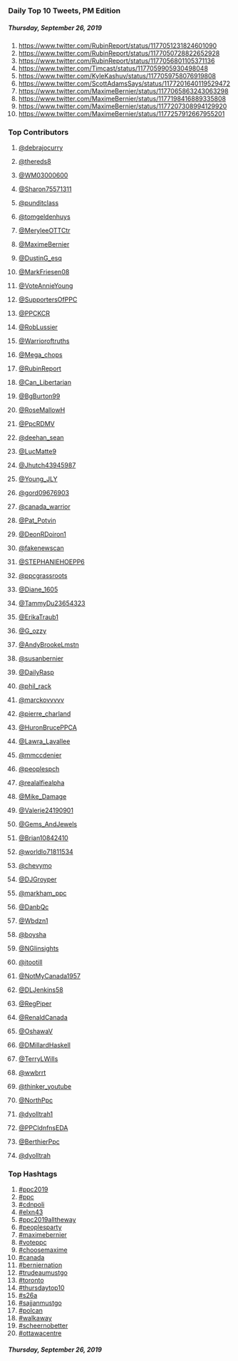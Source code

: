 ### Daily Top 10 Tweets, PM Edition
##### Thursday, September 26, 2019
 1) https://www.twitter.com/RubinReport/status/1177051231824601090
 2) https://www.twitter.com/RubinReport/status/1177050728822652928
 3) https://www.twitter.com/RubinReport/status/1177056801105371136
 4) https://www.twitter.com/Timcast/status/1177059905930498048
 5) https://www.twitter.com/KyleKashuv/status/1177059758076919808
 6) https://www.twitter.com/ScottAdamsSays/status/1177201640119529472
 7) https://www.twitter.com/MaximeBernier/status/1177065863243063298
 8) https://www.twitter.com/MaximeBernier/status/1177198416889335808
 9) https://www.twitter.com/MaximeBernier/status/1177207308994129920
10) https://www.twitter.com/MaximeBernier/status/1177257912667955201

### Top Contributors
  1) [@debrajocurry](https://www.twitter.com/debrajocurry)
  2) [@thereds8](https://www.twitter.com/thereds8)
  3) [@WM03000600](https://www.twitter.com/WM03000600)
  4) [@Sharon75571311](https://www.twitter.com/Sharon75571311)
  5) [@punditclass](https://www.twitter.com/punditclass)
  6) [@tomgeldenhuys](https://www.twitter.com/tomgeldenhuys)
  7) [@MeryleeOTTCtr](https://www.twitter.com/MeryleeOTTCtr)
  8) [@MaximeBernier](https://www.twitter.com/MaximeBernier)
  9) [@DustinG_esq](https://www.twitter.com/DustinG_esq)
 10) [@MarkFriesen08](https://www.twitter.com/MarkFriesen08)

 11) [@VoteAnnieYoung](https://www.twitter.com/VoteAnnieYoung)
 12) [@SupportersOfPPC](https://www.twitter.com/SupportersOfPPC)
 13) [@PPCKCR](https://www.twitter.com/PPCKCR)
 14) [@RobLussier](https://www.twitter.com/RobLussier)
 15) [@Warrioroftruths](https://www.twitter.com/Warrioroftruths)
 16) [@Mega_chops](https://www.twitter.com/Mega_chops)
 17) [@RubinReport](https://www.twitter.com/RubinReport)
 18) [@Can_Libertarian](https://www.twitter.com/Can_Libertarian)
 19) [@BgBurton99](https://www.twitter.com/BgBurton99)
 20) [@RoseMallowH](https://www.twitter.com/RoseMallowH)

 21) [@PpcRDMV](https://www.twitter.com/PpcRDMV)
 22) [@deehan_sean](https://www.twitter.com/deehan_sean)
 23) [@LucMatte9](https://www.twitter.com/LucMatte9)
 24) [@Jhutch43945987](https://www.twitter.com/Jhutch43945987)
 25) [@Young_JLY](https://www.twitter.com/Young_JLY)
 26) [@gord09676903](https://www.twitter.com/gord09676903)
 27) [@canada_warrior](https://www.twitter.com/canada_warrior)
 28) [@Pat_Potvin](https://www.twitter.com/Pat_Potvin)
 29) [@DeonRDoiron1](https://www.twitter.com/DeonRDoiron1)
 30) [@fakenewscan](https://www.twitter.com/fakenewscan)

 31) [@STEPHANIEHOEPP6](https://www.twitter.com/STEPHANIEHOEPP6)
 32) [@ppcgrassroots](https://www.twitter.com/ppcgrassroots)
 33) [@Diane_1605](https://www.twitter.com/Diane_1605)
 34) [@TammyDu23654323](https://www.twitter.com/TammyDu23654323)
 35) [@ErikaTraub1](https://www.twitter.com/ErikaTraub1)
 36) [@G_ozzy](https://www.twitter.com/G_ozzy)
 37) [@AndyBrookeLmstn](https://www.twitter.com/AndyBrookeLmstn)
 38) [@susanbernier](https://www.twitter.com/susanbernier)
 39) [@DailyRasp](https://www.twitter.com/DailyRasp)
 40) [@phil_rack](https://www.twitter.com/phil_rack)

 41) [@marckovvvvv](https://www.twitter.com/marckovvvvv)
 42) [@pierre_charland](https://www.twitter.com/pierre_charland)
 43) [@HuronBrucePPCA](https://www.twitter.com/HuronBrucePPCA)
 44) [@Lawra_Lavallee](https://www.twitter.com/Lawra_Lavallee)
 45) [@mmccdenier](https://www.twitter.com/mmccdenier)
 46) [@peoplespch](https://www.twitter.com/peoplespch)
 47) [@realalfiealpha](https://www.twitter.com/realalfiealpha)
 48) [@Mike_Damage](https://www.twitter.com/Mike_Damage)
 49) [@Valerie24190901](https://www.twitter.com/Valerie24190901)
 50) [@Gems_AndJewels](https://www.twitter.com/Gems_AndJewels)

 51) [@Brian10842410](https://www.twitter.com/Brian10842410)
 52) [@worldlo71811534](https://www.twitter.com/worldlo71811534)
 53) [@chevymo](https://www.twitter.com/chevymo)
 54) [@DJGroyper](https://www.twitter.com/DJGroyper)
 55) [@markham_ppc](https://www.twitter.com/markham_ppc)
 56) [@DanbQc](https://www.twitter.com/DanbQc)
 57) [@Wbdzn1](https://www.twitter.com/Wbdzn1)
 58) [@boysha](https://www.twitter.com/boysha)
 59) [@NGIinsights](https://www.twitter.com/NGIinsights)
 60) [@itootill](https://www.twitter.com/itootill)

 61) [@NotMyCanada1957](https://www.twitter.com/NotMyCanada1957)
 62) [@DLJenkins58](https://www.twitter.com/DLJenkins58)
 63) [@RegPiper](https://www.twitter.com/RegPiper)
 64) [@RenaldCanada](https://www.twitter.com/RenaldCanada)
 65) [@OshawaV](https://www.twitter.com/OshawaV)
 66) [@DMillardHaskell](https://www.twitter.com/DMillardHaskell)
 67) [@TerryLWills](https://www.twitter.com/TerryLWills)
 68) [@wwbrrt](https://www.twitter.com/wwbrrt)
 69) [@thinker_youtube](https://www.twitter.com/thinker_youtube)
 70) [@NorthPpc](https://www.twitter.com/NorthPpc)

 71) [@dyolltrah1](https://www.twitter.com/dyolltrah1)
 72) [@PPCldnfnsEDA](https://www.twitter.com/PPCldnfnsEDA)
 73) [@BerthierPpc](https://www.twitter.com/BerthierPpc)
 74) [@dyolltrah](https://www.twitter.com/dyolltrah)


### Top Hashtags

  1) [#ppc2019](https://www.twitter.com/hashtag/ppc2019)
  2) [#ppc](https://www.twitter.com/hashtag/ppc)
  3) [#cdnpoli](https://www.twitter.com/hashtag/cdnpoli)
  4) [#elxn43](https://www.twitter.com/hashtag/elxn43)
  5) [#ppc2019alltheway](https://www.twitter.com/hashtag/ppc2019alltheway)
  6) [#peoplesparty](https://www.twitter.com/hashtag/peoplesparty)
  7) [#maximebernier](https://www.twitter.com/hashtag/maximebernier)
  8) [#voteppc](https://www.twitter.com/hashtag/voteppc)
  9) [#choosemaxime](https://www.twitter.com/hashtag/choosemaxime)
 10) [#canada](https://www.twitter.com/hashtag/canada)
 11) [#berniernation](https://www.twitter.com/hashtag/berniernation)
 12) [#trudeaumustgo](https://www.twitter.com/hashtag/trudeaumustgo)
 13) [#toronto](https://www.twitter.com/hashtag/toronto)
 14) [#thursdaytop10](https://www.twitter.com/hashtag/thursdaytop10)
 15) [#s26a](https://www.twitter.com/hashtag/s26a)
 16) [#sajjanmustgo](https://www.twitter.com/hashtag/sajjanmustgo)
 17) [#polcan](https://www.twitter.com/hashtag/polcan)
 18) [#walkaway](https://www.twitter.com/hashtag/walkaway)
 19) [#scheernobetter](https://www.twitter.com/hashtag/scheernobetter)
 20) [#ottawacentre](https://www.twitter.com/hashtag/ottawacentre)

##### Thursday, September 26, 2019


